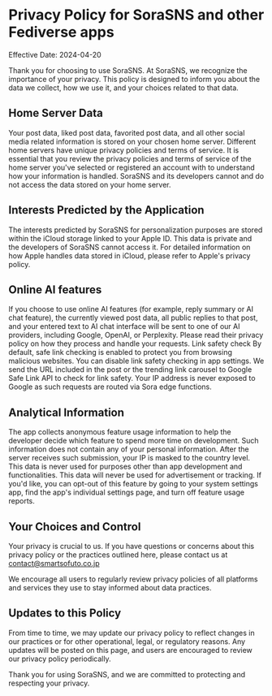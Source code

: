 # Privacy Policy for SoraSNS and other Fediverse apps

Effective Date: 2024-04-20

Thank you for choosing to use SoraSNS. At SoraSNS, we recognize the importance of your privacy. This policy is designed to inform you about the data we collect, how we use it, and your choices related to that data.

## Home Server Data

Your post data, liked post data, favorited post data, and all other social media related information is stored on your chosen home server. Different home servers have unique privacy policies and terms of service.
It is essential that you review the privacy policies and terms of service of the home server you've selected or registered an account with to understand how your information is handled.
SoraSNS and its developers cannot and do not access the data stored on your home server.

## Interests Predicted by the Application

The interests predicted by SoraSNS for personalization purposes are stored within the iCloud storage linked to your Apple ID. This data is private and the developers of SoraSNS cannot access it.
For detailed information on how Apple handles data stored in iCloud, please refer to Apple's privacy policy.

## Online AI features

If you choose to use online AI features (for example, reply summary or AI chat feature), the currently viewed post data, all public replies to that post, and your entered text to AI chat interface will be sent to one of our AI providers, including Google, OpenAI, or Perplexity. Please read their privacy policy on how they process and handle your requests.
Link safety check
By default, safe link checking is enabled to protect you from browsing malicious websites. You can disable link safety checking in app settings. We send the URL included in the post or the trending link carousel to Google Safe Link API to check for link safety. Your IP address is never exposed to Google as such requests are routed via Sora edge functions.

## Analytical Information

The app collects anonymous feature usage information to help the developer decide which feature to spend more time on development. Such information does not contain any of your personal information. After the server receives such submission, your IP is masked to the country level. This data is never used for purposes other than app development and functionalities. This data will never be used for advertisement or tracking. If you'd like, you can opt-out of this feature by going to your system settings app, find the app's individual settings page, and turn off feature usage reports.

## Your Choices and Control

Your privacy is crucial to us. If you have questions or concerns about this privacy policy or the practices outlined here, please contact us at contact@smartsofuto.co.jp

We encourage all users to regularly review privacy policies of all platforms and services they use to stay informed about data practices.

## Updates to this Policy

From time to time, we may update our privacy policy to reflect changes in our practices or for other operational, legal, or regulatory reasons. Any updates will be posted on this page, and users are encouraged to review our privacy policy periodically.

Thank you for using SoraSNS, and we are committed to protecting and respecting your privacy.
